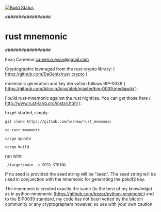 [![Build Status](https://travis-ci.org/leshow/rust_mnemonic.svg?branch=master)](https://travis-ci.org/leshow/rust_mnemonic)


#################
# rust mnemonic #
#################

Evan Cameron <cameron.evan@gmail.com>

Cryptographic leveraged from the rust-crypto library: ( https://github.com/DaGenix/rust-crypto )

mnemonic generation and key derivation follows BIP-0039
( https://github.com/bitcoin/bips/blob/master/bip-0039.mediawiki ).

I build rust-mnemonic against the rust nightlies. You can get those here
( http://www.rust-lang.org/install.html ).

to get started, simply:
```
git clone https://github.com/leshow/rust_mnemonic

cd rust_mnemonic

cargo update

cargo build
```
run with:
```
./target/main -s SEED_STRING
```

If no seed is provided the seed string will be "seed". The seed string will be used in conjunction with the mnemonic for generating the pbkdf2 key.

The mnemonic is created exactly the same (to the best of my knowledge) as in python-mnemonic (https://github.com/trezor/python-mnemonic) and to the BIP0039 standard, my code has not been vetted
by the bitcoin community or any cryptographers however, so use with your own caution. 
